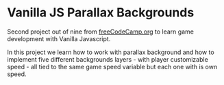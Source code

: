 # Vanilla JS Parallax Backgrounds

Second project out of nine from [freeCodeCamp.org](https://www.freecodecamp.org/news/learn-javascript-game-development-full-course/) to learn game development with Vanilla Javascript.

In this project we learn how to work with parallax background and how to implement five different backgrounds layers - with player customizable speed - all tied to the same game speed variable but each one with is own speed.